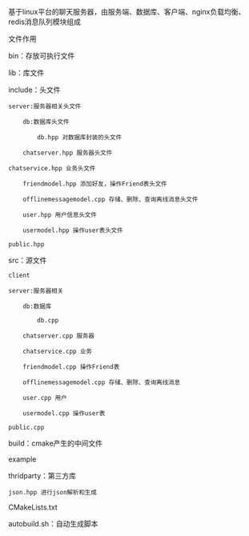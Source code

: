 基于linux平台的聊天服务器，由服务端、数据库、客户端、nginx负载均衡、redis消息队列模块组成

文件作用

bin：存放可执行文件

lib：库文件

include：头文件

    server:服务器相关头文件
    
        db:数据库头文件
        
            db.hpp 对数据库封装的头文件
        
        chatserver.hpp 服务器头文件
    
    chatservice.hpp 业务头文件
    
        friendmodel.hpp 添加好友，操作Friend表头文件
        
        offlinemessagemodel.cpp 存储、删除、查询离线消息头文件
        
        user.hpp 用户信息头文件
        
        usermodel.hpp 操作user表头文件
    
    public.hpp

src：源文件

    client
    
    server:服务器相关
    
        db:数据库
       
            db.cpp
        
        chatserver.cpp 服务器
        
        chatservice.cpp 业务
        
        friendmodel.cpp 操作Friend表
        
        offlinemessagemodel.cpp 存储、删除、查询离线消息
        
        user.cpp 用户
        
        usermodel.cpp 操作user表
    
    public.cpp

build：cmake产生的中间文件

example

thridparty：第三方库
   
    json.hpp 进行json解析和生成

CMakeLists.txt

autobuild.sh：自动生成脚本
